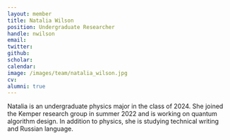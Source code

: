 ```yaml
---
layout: member
title: Natalia Wilson
position: Undergraduate Researcher
handle: nwilson
email: 
twitter: 
github: 
scholar:
calendar:
image: /images/team/natalia_wilson.jpg
cv:
alumni: true
---
```


Natalia is an undergraduate physics major in the class of 2024. She joined the Kemper research group in summer 2022 and is working on quantum algorithm design. In addition to physics, she is studying technical writing and Russian language.
